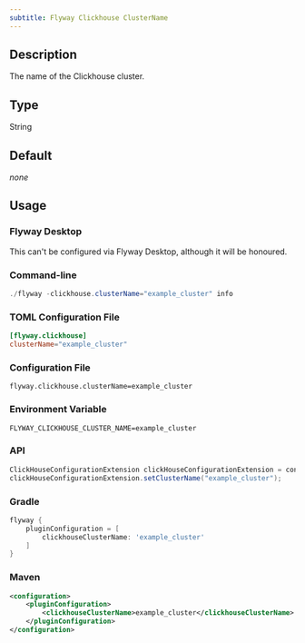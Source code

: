 ```yaml
---
subtitle: Flyway Clickhouse ClusterName
---
```


## Description

The name of the Clickhouse cluster.

## Type

String

## Default

<i>none</i>

## Usage

### Flyway Desktop

This can't be configured via Flyway Desktop, although it will be honoured.

### Command-line

```powershell
./flyway -clickhouse.clusterName="example_cluster" info
```

### TOML Configuration File

```toml
[flyway.clickhouse]
clusterName="example_cluster"
```

### Configuration File

```properties
flyway.clickhouse.clusterName=example_cluster
```

### Environment Variable

```properties
FLYWAY_CLICKHOUSE_CLUSTER_NAME=example_cluster
```

### API

```java
ClickHouseConfigurationExtension clickHouseConfigurationExtension = configuration.getPluginRegister().getPlugin(ClickHouseConfigurationExtension.class);
clickHouseConfigurationExtension.setClusterName("example_cluster");
```

### Gradle

```groovy
flyway {
    pluginConfiguration = [
        clickhouseClusterName: 'example_cluster'
    ]
}
```

### Maven

```xml
<configuration>
    <pluginConfiguration>
        <clickhouseClusterName>example_cluster</clickhouseClusterName>
    </pluginConfiguration>
</configuration>
```
